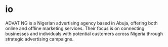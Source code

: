# io
ADVAT NG is a Nigerian advertising agency based in Abuja, offering both online and offline marketing services. Their focus is on connecting businesses and individuals with potential customers across Nigeria through strategic advertising campaigns.
